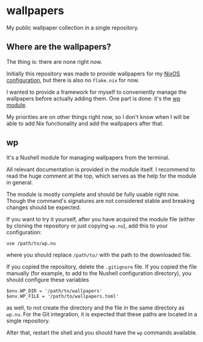 # wallpapers

My public wallpaper collection in a single repository.

## Where are the wallpapers?

The thing is: there are none right now.

Initially this repository was made to provide wallpapers for my
[NixOS configuration](https://github.com/shimeoki/nixconfig), but there is also
no `flake.nix` for now.

I wanted to provide a framework for myself to conveniently manage the wallpapers
before actually adding them. One part is done: it's the [wp module](#wp).

My priorities are on other things right now, so I don't know when I will be able
to add Nix functionality and add the wallpapers after that.

## wp

It's a Nushell module for managing wallpapers from the terminal.

All relevant documentation is provided in the module itself. I recommend to read
the huge comment at the top, which serves as the help for the module in general.

The module is mostly complete and should be fully usable right now. Though the
command's signatures are not considered stable and breaking changes should be
expected.

If you want to try it yourself, after you have acquired the module file (either
by cloning the repository or just copying `wp.nu`), add this to your
configuration:

```nu
use /path/to/wp.nu
```

where you should replace `/path/to/` with the path to the downloaded file.

If you copied the repository, delete the `.gitignore` file. If you copied the
file manually (for example, to add to the Nushell configuration directory), you
should configure these variables

```nu
$env.WP_DIR = '/path/to/wallpapers'
$env.WP_FILE = '/path/to/wallpapers.toml'
```

as well, to not create the directory and the file in the same directory as
`wp.nu`. For the Git integration, it is expected that these paths are located in
a single repository.

After that, restart the shell and you should have the `wp` commands available.
